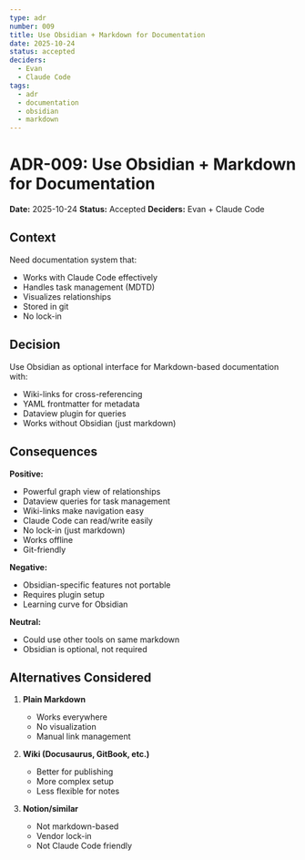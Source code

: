 ```yaml
---
type: adr
number: 009
title: Use Obsidian + Markdown for Documentation
date: 2025-10-24
status: accepted
deciders:
  - Evan
  - Claude Code
tags:
  - adr
  - documentation
  - obsidian
  - markdown
---
```


# ADR-009: Use Obsidian + Markdown for Documentation

**Date:** 2025-10-24
**Status:** Accepted
**Deciders:** Evan + Claude Code

## Context
Need documentation system that:
- Works with Claude Code effectively
- Handles task management (MDTD)
- Visualizes relationships
- Stored in git
- No lock-in

## Decision
Use Obsidian as optional interface for Markdown-based documentation with:
- Wiki-links for cross-referencing
- YAML frontmatter for metadata
- Dataview plugin for queries
- Works without Obsidian (just markdown)

## Consequences

**Positive:**
- Powerful graph view of relationships
- Dataview queries for task management
- Wiki-links make navigation easy
- Claude Code can read/write easily
- No lock-in (just markdown)
- Works offline
- Git-friendly

**Negative:**
- Obsidian-specific features not portable
- Requires plugin setup
- Learning curve for Obsidian

**Neutral:**
- Could use other tools on same markdown
- Obsidian is optional, not required

## Alternatives Considered

1. **Plain Markdown**
   - Works everywhere
   - No visualization
   - Manual link management

2. **Wiki (Docusaurus, GitBook, etc.)**
   - Better for publishing
   - More complex setup
   - Less flexible for notes

3. **Notion/similar**
   - Not markdown-based
   - Vendor lock-in
   - Not Claude Code friendly
